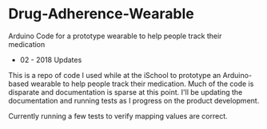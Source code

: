 # Drug-Adherence-Wearable
Arduino Code for a prototype wearable to help people track their medication

 - 02 - 2018 Updates 

This is a repo of code I used while at the iSchool to prototype an Arduino-based wearable to help people track their medication.
Much of the code is disparate and documentation is sparse at this point.
I'll be updating the documentation and running tests as I progress on the product development.

Currently running a few tests to verify mapping values are correct.
